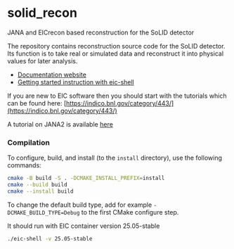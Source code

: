 # solid_recon
JANA and EICrecon based reconstruction for the SoLID detector

The repository contains reconstruction source code for the SoLID detector. Its function
is to take real or simulated data and reconstruct it into physical values
for later analysis.

- [Documentation website](https://eic.github.io/EICrecon/#/)
- [Getting started instruction with eic-shell](https://eic.github.io/EICrecon/#/get-started/eic-shell)


If you are new to EIC software then you should start with the tutorials which
can be found here:
[https://indico.bnl.gov/category/443/](https://indico.bnl.gov/category/443/)

A tutorial on JANA2 is available
[here](https://eic.github.io/EICrecon/#/tutorial/01-introduction)

### Compilation

To configure, build, and install (to the `install` directory), use the following commands:
```bash
cmake -B build -S . -DCMAKE_INSTALL_PREFIX=install
cmake --build build
cmake --install build
```
To change the default build type, add for example `-DCMAKE_BUILD_TYPE=Debug` to the first CMake configure step.

It should run with EIC container version 25.05-stable
```bash
./eic-shell -v 25.05-stable
```
